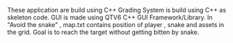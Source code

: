 These application are build using C++
Grading System is build using C++ as skeleton code. GUI is made using QTV6 C++ GUI Framework/Library.
In "Avoid the snake" , map.txt contains position of player , snake and assets in the grid. Goal is to reach the target without getting bitten by snake.
